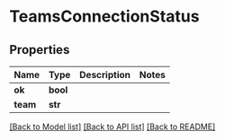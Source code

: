# TeamsConnectionStatus

## Properties

Name | Type | Description | Notes
------------ | ------------- | ------------- | -------------
**ok** | **bool** |  | 
**team** | **str** |  | 

[[Back to Model list]](../README.md#documentation-for-models) [[Back to API list]](../README.md#documentation-for-api-endpoints) [[Back to README]](../README.md)



